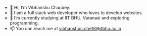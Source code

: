 - 👋 Hi, I’m Vibhanshu Chaubey.
- 👀 I am a full stack web developer who loves to develop websites.
- 🌱 I’m currently studying at IIT BHU, Varanasi and exploring programming.
- 📫 You can reach me at vibhanshuc.che18@itbhu.ac.in


